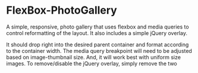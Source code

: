 # FlexBox-PhotoGallery
A simple, responsive, photo gallery that uses flexbox and media queries to control reformatting of the layout. It also includes a simple jQuery overlay.

It should drop right into the desired parent container and format according to the container width. The media query breakpoint will need to be adjusted based on image-thumbnail size. And, it will work best with uniform size images. To remove/disable the jQuery overlay, simply remove the two <script> tags at the bottom of the HTML body and delete the overlay.js file.

--04/13/2017: Added jQuery overlay
--04/14/2017: Re-factored needlessly complex HTML and CSS to make DOM traversal more straight-forward and because simpler is                 always better
